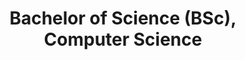 ---
title: Bachelor of Science (BSc), Computer Science
organization: Universitatea „Politehnica” Timișoara
location: Timisoara, RO
start: 1996-10-15
end: 2001-06-01
---